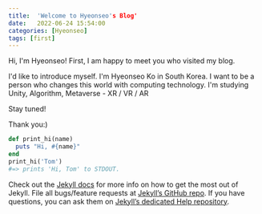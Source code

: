 ```yaml
---
title:  'Welcome to Hyeonseo's Blog'
date:   2022-06-24 15:54:00
categories: [Hyeonseo]
tags: [first]
---
```

Hi, I'm Hyeonseo!
First, I am happy to meet you who visited my blog.

I'd like to introduce myself.
I'm Hyeonseo Ko in South Korea.
I want to be a person who changes this world with computing technology.
I'm studying Unity, Algorithm, Metaverse - XR / VR / AR

Stay tuned!

Thank you:)
``` ruby
def print_hi(name)
  puts "Hi, #{name}"
end
print_hi('Tom')
#=> prints 'Hi, Tom' to STDOUT.
```

Check out the [Jekyll docs][jekyll] for more info on how to get the most out of Jekyll. File all bugs/feature requests at [Jekyll’s GitHub repo][jekyll-gh]. If you have questions, you can ask them on [Jekyll’s dedicated Help repository][jekyll-help].

[jekyll]:      http://jekyllrb.com
[jekyll-gh]:   https://github.com/jekyll/jekyll
[jekyll-help]: https://github.com/jekyll/jekyll-help
